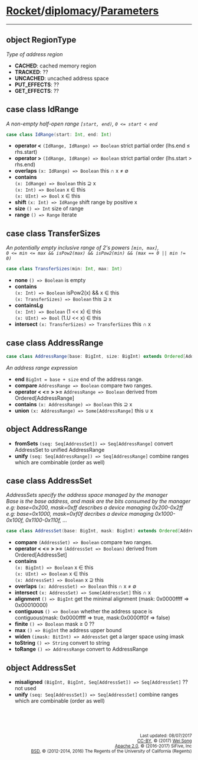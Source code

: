 [Rocket](../Readme.md)/[diplomacy](../diplomacy.md)/[Parameters](https://github.com/freechipsproject/rocket-chip/blob/master/src/main/scala/diplomacy/Parameters.scala)
=====================

**********************
object RegionType
------------------------------
*Type of address region*

+ **CACHED**: cached memory region
+ **TRACKED**: ??
+ **UNCACHED**: uncached address space
+ **PUT\_EFFECTS**: ??
+ **GET\_EFFECTS**: ??

case class IdRange
----------------------
*A non-empty half-open range `[start, end)`, `0 <= start < end`*

~~~scala
case class IdRange(start: Int, end: Int)
~~~

+ **operator <** `(IdRange, IdRange) => Boolean` strict partial order (lhs.end &le; rhs.start)
+ **operator >** `(IdRange, IdRange) => Boolean` strict partial order (lhs.start > rhs.end)
+ **overlaps** `(x: IdRange) => Boolean` this &cap; x &ne; &empty;
+ **contains** <br>
  `(x: IdRange) => Boolean` this &supe; x<br>
  `(x: Int) => Boolean` x &isin; this<br>
  `(x: UInt) => Bool` x &isin; this
+ **shift** `(x: Int) => IdRange` shift range by positive x
+ **size** `() => Int` size of range
+ **range** `() => Range` iterate

case class TransferSizes
--------------------------
*An potentially empty inclusive range of 2's powers `[min, max]`, <br>
`0 <= min <= max && isPow2(max) && isPow2(min) && (max == 0 || min != 0)`*

~~~scala
case class TransferSizes(min: Int, max: Int)
~~~

+ **none** `() => Boolean` is empty
+ **contains** <br>
  `(x: Int) => Boolean` isPow2(x) && x &isin; this<br>
  `(x: TransferSizes) => Boolean` this &supe; x
+ **containsLg**<br>
  `(x: Int) => Boolean` (1 << x) &isin; this<br>
  `(x: UInt) => Bool` (1.U << x) &isin; this
+ **intersect** `(x: TransferSizes) => TransferSizes` this &cap; x

case class AddressRange
---------------------------

~~~scala
case class AddressRange(base: BigInt, size: BigInt) extends Ordered[AddressRange]
~~~

*An address range expression*

+ **end** `BigInt = base + size` end of the address range.
+ **compare** `AddressRange => Boolean` compare two ranges.
+ **operator < <= > >=** `AddressRange => Boolean` derived from Ordered[AddressRange]
+ **contains** `(x: AddressRange) => Boolean` this &supe; x
+ **union** `(x: AddressRange) => Some[AddressRange]` this &cup; x

object AddressRange
----------------------------
+ **fromSets** `(seq: Seq[AddressSet]) => Seq[AddressRange]` convert AddressSet to unified AddressRange
+ **unify** `(seq: Seq[AddressRange]) => Seq[AddressRange]` combine ranges which are combinable (order as well)

case class AddressSet
----------------------------
*AddressSets specify the address space managed by the manager*<br>
*Base is the base address, and mask are the bits consumed by the manager*<br>
*e.g: base=0x200, mask=0xff describes a device managing 0x200-0x2ff*<br>
*e.g: base=0x1000, mask=0xf0f decribes a device managing 0x1000-0x100f, 0x1100-0x110f, ...*<br>

~~~scala
case class AddressSet(base: BigInt, mask: BigInt) extends Ordered[AddressSet]
~~~

+ **compare** `(AddressSet) => Boolean` compare two ranges.
+ **operator < <= > >=** `(AddressSet => Boolean)` derived from Ordered[AddressSet]
+ **contains** <br>
  `(x: BigInt) => Boolean` x &isin; this<br>
  `(x: UInt) => Boolean` x &isin; this<br>
  `(x: AddressSet) => Boolean` x &supe; this
+ **overlaps** `(x: AddressSet) => Boolean` this &cap; x &ne; &empty;
+ **intersect** `(x: AddressSet) => Some[AddressSet]` this &cap; x
+ **alignment** `() => BigInt` get the minimal alignment (mask: 0x0000ffff => 0x00010000)
+ **contiguous** `() => Boolean` whether the address space is contiguous(mask: 0x0000ffff => true, mask:0x0000ff0f => false)
+ **finite** `() => Boolean` mask &ge; 0 ??
+ **max** `() => BigInt` the address upper bound
+ **widen** `(imask: BitInt) => AddressSet` get a larger space using imask
+ **toString** `() => String` convert to string
+ **toRange** `() => AddressRange` convert to AddressRange

object AddressSet
----------------------------
+ **misaligned** `(BigInt, BigInt, Seq[AddressSet]) => Seq[AddressSet]` ?? not used
+ **unify** `(seq: Seq[AddressSet]) => Seq[AddressSet]` combine ranges which are combinable (order as well)




<br><br><br><p align="right">
<sub>
Last updated: 08/07/2017<br>
[CC-BY](https://creativecommons.org/licenses/by/3.0/), &copy; (2017) [Wei Song](mailto:wsong83@gmail.com)<br>
[Apache 2.0](https://github.com/freechipsproject/rocket-chip/blob/master/LICENSE.SiFive), &copy; (2016-2017) SiFive, Inc<br>
[BSD](https://github.com/freechipsproject/rocket-chip/blob/master/LICENSE.Berkeley), &copy; (2012-2014, 2016) The Regents of the University of California (Regents)
</sub>
</p>
